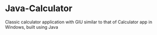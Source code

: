 # Java-Calculator
Classic calculator application with GIU similar to that of Calculator app in Windows, built using Java
